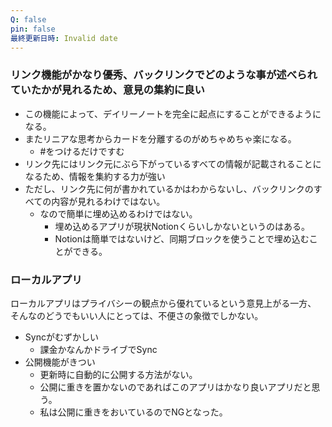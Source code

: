 ```yaml
---
Q: false
pin: false
最終更新日時: Invalid date
---
```

  

### リンク機能がかなり優秀、バックリンクでどのような事が述べられていたかが見れるため、意見の集約に良い

- この機能によって、デイリーノートを完全に起点にすることができるようになる。
- またリニアな思考からカードを分離するのがめちゃめちゃ楽になる。
    - \#をつけるだけですむ
- リンク先にはリンク元にぶら下がっているすべての情報が記載されることになるため、情報を集約する力が強い
- ただし、リンク先に何が書かれているかはわからないし、バックリンクのすべての内容が見れるわけではない。
    - なので簡単に埋め込めるわけではない。
        - 埋め込めるアプリが現状Notionくらいしかないというのはある。
        - Notionは簡単ではないけど、同期ブロックを使うことで埋め込むことができる。

  

### ローカルアプリ

ローカルアプリはプライバシーの観点から優れているという意見上がる一方、  
そんなのどうでもいい人にとっては、不便さの象徴でしかない。  

- Syncがむずかしい
    - 課金かなんかドライブでSync
- 公開機能がきつい
    - 更新時に自動的に公開する方法がない。
    - 公開に重きを置かないのであればこのアプリはかなり良いアプリだと思う。
    - 私は公開に重きをおいているのでNGとなった。